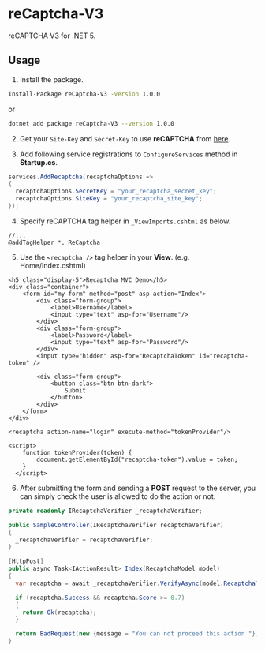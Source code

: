 # reCaptcha-V3

reCAPTCHA V3 for .NET 5.

## Usage

1. Install the package.
```sh
Install-Package reCaptcha-V3 -Version 1.0.0
```
or

```sh
dotnet add package reCaptcha-V3 --version 1.0.0
```

2. Get your `Site-Key` and `Secret-Key` to use **reCAPTCHA** from [here](https://www.google.com/recaptcha/admin/create).

3. Add following service registrations to `ConfigureServices` method in **Startup.cs**.
```csharp
services.AddRecaptcha(recaptchaOptions =>
{
  recaptchaOptions.SecretKey = "your_recaptcha_secret_key";
  recaptchaOptions.SiteKey = "your_recaptcha_site_key";
});
```
4. Specify reCAPTCHA tag helper in `_ViewImports.cshtml` as below.
```cshtml
//...
@addTagHelper *, ReCaptcha
```

5. Use the `<recaptcha />` tag helper in your **View**. (e.g. Home/Index.cshtml)
```cshtml
<h5 class="display-5">Recaptcha MVC Demo</h5>
<div class="container">
    <form id="my-form" method="post" asp-action="Index">
        <div class="form-group">
            <label>Username</label>
            <input type="text" asp-for="Username"/>
        </div>
        <div class="form-group">
            <label>Password</label>
            <input type="text" asp-for="Password"/>
        </div>
        <input type="hidden" asp-for="RecaptchaToken" id="recaptcha-token" />
        
        <div class="form-group">
            <button class="btn btn-dark">
                Submit
            </button>
        </div>
    </form>
</div>

<recaptcha action-name="login" execute-method="tokenProvider"/>

<script>
    function tokenProvider(token) {
        document.getElementById("recaptcha-token").value = token;
    }
  </script>
```

6. After submitting the form and sending a **POST** request to the server, you can simply check the user is allowed to do the action or not.
```csharp
private readonly IRecaptchaVerifier _recaptchaVerifier;

public SampleController(IRecaptchaVerifier recaptchaVerifier)
{
  _recaptchaVerifier = recaptchaVerifier;
}

[HttpPost]
public async Task<IActionResult> Index(RecaptchaModel model)
{
  var recaptcha = await _recaptchaVerifier.VerifyAsync(model.RecaptchaToken);

  if (recaptcha.Success && recaptcha.Score >= 0.7)
  {
    return Ok(recaptcha);
  }

  return BadRequest(new {message = "You can not proceed this action "});
}
```
